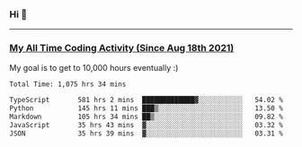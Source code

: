 ### Hi 🙂

---

### <a href="https://wakatime.com/@Eroxl">My All Time Coding Activity (Since Aug 18th 2021)</a>
My goal is to get to 10,000 hours eventually :)
<!--START_SECTION:waka-->

```txt
Total Time: 1,075 hrs 34 mins

TypeScript       581 hrs 2 mins  █████████████▓░░░░░░░░░░░   54.02 %
Python           145 hrs 11 mins ███▒░░░░░░░░░░░░░░░░░░░░░   13.50 %
Markdown         105 hrs 34 mins ██▒░░░░░░░░░░░░░░░░░░░░░░   09.82 %
JavaScript       35 hrs 43 mins  ▓░░░░░░░░░░░░░░░░░░░░░░░░   03.32 %
JSON             35 hrs 39 mins  ▓░░░░░░░░░░░░░░░░░░░░░░░░   03.31 %
```

<!--END_SECTION:waka-->
